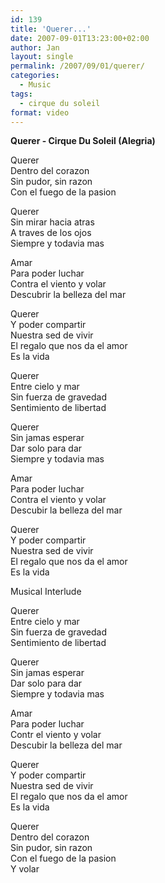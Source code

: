 ```yaml
---
id: 139
title: 'Querer...'
date: 2007-09-01T13:23:00+02:00
author: Jan
layout: single
permalink: /2007/09/01/querer/
categories:
  - Music
tags:
  - cirque du soleil
format: video
---
```

**Querer - Cirque Du Soleil (Alegria)**

Querer  
Dentro del corazon  
Sin pudor, sin razon  
Con el fuego de la pasion

Querer  
Sin mirar hacia atras  
A traves de los ojos  
Siempre y todavia mas

Amar  
Para poder luchar  
Contra el viento y volar  
Descubrir la belleza del mar

Querer  
Y poder compartir  
Nuestra sed de vivir  
El regalo que nos da el amor  
Es la vida

Querer  
Entre cielo y mar  
Sin fuerza de gravedad  
Sentimiento de libertad

Querer  
Sin jamas esperar  
Dar solo para dar  
Siempre y todavia mas

Amar  
Para poder luchar  
Contra el viento y volar  
Descubir la belleza del mar

Querer  
Y poder compartir  
Nuestra sed de vivir  
El regalo que nos da el amor  
Es la vida

Musical Interlude

Querer  
Entre cielo y mar  
Sin fuerza de gravedad  
Sentimiento de libertad

Querer  
Sin jamas esperar  
Dar solo para dar  
Siempre y todavia mas

Amar  
Para poder luchar  
Contr el viento y volar  
Descubir la belleza del mar

Querer  
Y poder compartir  
Nuestra sed de vivir  
El regalo que nos da el amor  
Es la vida

Querer  
Dentro del corazon  
Sin pudor, sin razon  
Con el fuego de la pasion  
Y volar
